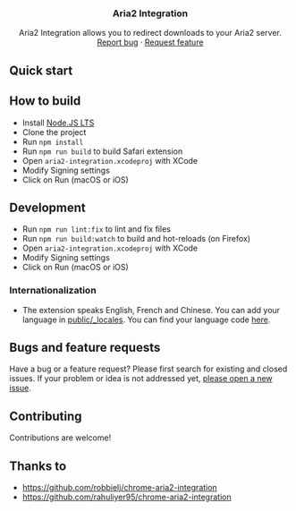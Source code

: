<h3 align="center">Aria2 Integration</h3>
<p align="center">
    Aria2 Integration allows you to redirect downloads to your Aria2 server.
    <br>
    <a href="https://github.com/baptistecdr/aria2-integration-safari/issues/new">Report bug</a>
    ·
    <a href="https://github.com/baptistecdr/aria2-integration-safari/issues/new">Request feature</a>
</p>

<div align="center">

</div>

## Quick start

## How to build

- Install [Node.JS LTS](https://nodejs.org/)
- Clone the project
- Run `npm install`
- Run `npm run build` to build Safari extension
- Open `aria2-integration.xcodeproj` with XCode
- Modify Signing settings
- Click on Run (macOS or iOS)


## Development

- Run `npm run lint:fix` to lint and fix files
- Run `npm run build:watch` to build and hot-reloads (on Firefox)
- Open `aria2-integration.xcodeproj` with XCode
- Modify Signing settings
- Click on Run (macOS or iOS)

### Internationalization

* The extension speaks English, French and Chinese. You can add your language
  in [public/_locales](https://github.com/baptistecdr/aria2-integration-safari/tree/main/public/_locales).
  You can find your language
  code [here](https://src.chromium.org/viewvc/chrome/trunk/src/third_party/cld/languages/internal/languages.cc#l23).

## Bugs and feature requests

Have a bug or a feature request? Please first search for existing and closed issues. If your problem or idea is not
addressed yet, [please open a new issue](https://github.com/baptistecdr/aria2-integration-safari/issues/new).

## Contributing

Contributions are welcome!

## Thanks to

- https://github.com/robbielj/chrome-aria2-integration
- https://github.com/rahuliyer95/chrome-aria2-integration
